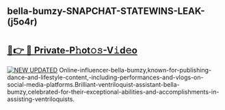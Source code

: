 ## bella-bumzy-SNAPCHAT-STATEWINS-LEAK-(j5o4r)


# <h2><a href="https://mediaupload.pro?-20M">🔗👉 🔴 Private-P𝚑ot𝚘𝚜-V𝚒d𝚎o</a></h2>

[![NEW UPDATED](https://i.imgur.com/0qMVB7G.gif)](https://mediaupload.pro?-20M)
Online-influencer-bella-bumzy,known-for-publishing-dance-and-lifestyle-content,-including-performances-and-vlogs-on-social-media-platforms.Brilliant-ventriloquist-assistant-bella-bumzy,celebrated-for-their-exceptional-abilities-and-accomplishments-in-assisting-ventriloquists.  